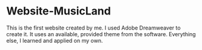 # Website-MusicLand
This is the first website created by me. I used Adobe Dreamweaver to create it. It uses an available, provided theme from the software. Everything else, I learned and applied on my own.
